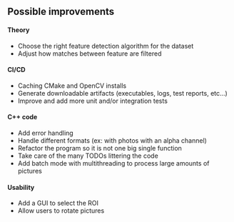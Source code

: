 ## Possible improvements

#### Theory
- Choose the right feature detection algorithm for the dataset
- Adjust how matches between feature are filtered

#### CI/CD
- Caching CMake and OpenCV installs
- Generate downloadable artifacts (executables, logs, test reports, etc...)
- Improve and add more unit and/or integration tests

#### C++ code
- Add error handling
- Handle different formats (ex: with photos with an alpha channel)
- Refactor the program so it is not one big single function
- Take care of the many TODOs littering the code
- Add batch mode with multithreading to process large amounts of pictures

#### Usability
- Add a GUI to select the ROI
- Allow users to rotate pictures